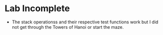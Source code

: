 # Lab Incomplete
- The stack operationss and their respective test functions work but I did not get through the Towers of Hanoi or start the maze.
